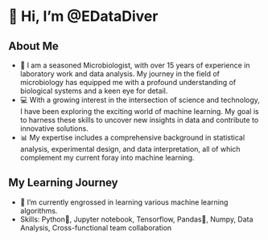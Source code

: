 

# 👋 Hi, I’m @EDataDiver

## About Me
- 🧫 I am a seasoned Microbiologist, with over 15 years of experience in laboratory work and data analysis. My journey in the field of microbiology has equipped me with a profound understanding of biological systems and a keen eye for detail.
- 💻 With a growing interest in the intersection of science and technology, I have been exploring the exciting world of machine learning. My goal is to harness these skills to uncover new insights in data and contribute to innovative solutions.
- 📊 My expertise includes a comprehensive background in statistical analysis, experimental design, and data interpretation, all of which complement my current foray into machine learning.

## My Learning Journey
- 📖 I’m currently engrossed in learning various machine learning algorithms.
- Skills: Python🐍, Jupyter notebook, Tensorflow, Pandas🐼, Numpy, Data Analysis, Cross-functional team collaboration
   
